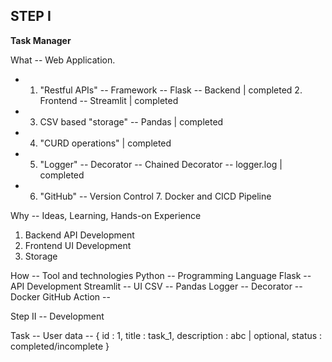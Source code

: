 ## STEP I ##

**Task Manager**

What -- Web Application.
*    1. "Restful APIs" -- Framework -- Flask -- Backend | completed
    2. Frontend -- Streamlit | completed
*    3. CSV based "storage" -- Pandas | completed
*    4. "CURD operations" | completed
*    5. "Logger" -- Decorator -- Chained Decorator -- logger.log | completed
*    6. "GitHub" -- Version Control
    7. Docker and CICD Pipeline

Why -- Ideas, Learning, Hands-on Experience
1. Backend API Development
2. Frontend UI Development
3. Storage

How -- 
Tool and technologies 
Python -- Programming Language
Flask -- API Development
Streamlit -- UI
CSV -- Pandas
Logger -- Decorator -- 
Docker
GitHub Action --


Step II -- Development

Task -- User data -- {
    id : 1,
    title : task_1,
    description : abc | optional,
    status : completed/incomplete
}
